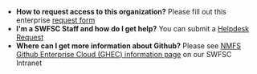 <!--img src="https://github.com/SWFSC/.github/blob/0a09ab0a9c347e2ebe612d7f5a457b6d8bafa663/profile/noaa_fisheries_logoh.png" width="200" --!>
<ul>
 <li><B>How to request access to this organization?</B> Please fill out this enterprise <a href="https://docs.google.com/forms/d/e/1FAIpQLScvWB-gTtQKlFPdyt3Y_H_oya9EW6Nj-56jsWJsxVdT8RJwHw/viewform">request form</a></li>
 <li><B>I'm a SWFSC Staff and how do I get help?</B> You can submit a <a href="https://swfsc.noaa.gov/helpdesk" target="_blank">Helpdesk Request</a></li>
 <li><B>Where can I get more information about Github?</B> Please see <a href="https://sites.google.com/noaa.gov/inside-swfsc/home/technology/github" target="_blank">NMFS Github Enterprise Cloud (GHEC) information page</a> on our SWFSC Intranet</li>
</ul>
